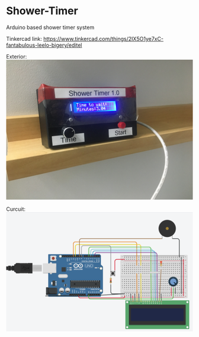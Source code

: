 # Shower-Timer
Arduino based shower timer system 

Tinkercad link:
https://www.tinkercad.com/things/2IX5O1ye7xC-fantabulous-leelo-bigery/editel

Exterior:
![alt text](images/IMG_2011.JPG)

Curcuit:
![alt text](images/Capture.PNG)
